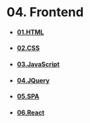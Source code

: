 # 04. Frontend
- #### [01.HTML](https://github.com/mfurkanayhan/senior-dotnet-developer-roadmap/tree/main/04.Frontend/01.HTML)
- #### [02.CSS](https://github.com/mfurkanayhan/senior-dotnet-developer-roadmap/tree/main/04.Frontend/02.CSS)
- #### [03.JavaScript](https://github.com/mfurkanayhan/senior-dotnet-developer-roadmap/tree/main/04.Frontend/03.JavaScript)
- #### [04.JQuery](https://github.com/mfurkanayhan/senior-dotnet-developer-roadmap/tree/main/04.Frontend/04.JQuery)
- #### [05.SPA](https://github.com/mfurkanayhan/senior-dotnet-developer-roadmap/tree/main/04.Frontend/05.SPA)
- #### [06.React](https://github.com/mfurkanayhan/senior-dotnet-developer-roadmap/tree/main/04.Frontend/06.React)